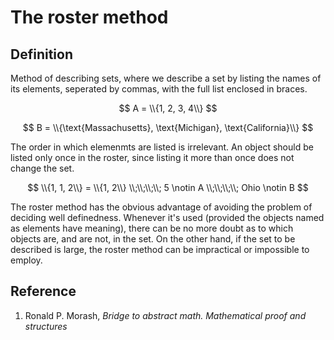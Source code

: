 # The roster method

## Definition

Method of describing sets, where we describe a set by listing the names of its elements, seperated by commas, with the full list enclosed in braces.

$$
A = \\{1, 2, 3, 4\\}
$$

$$
B = \\{\text{Massachusetts}, \text{Michigan}, \text{California}\\}
$$

The order in which elemenmts are listed is irrelevant. An object should be listed only once in the roster, since listing it more than once does not change the set.

$$
\\{1, 1, 2\\} = \\{1, 2\\} \\;\\;\\;\\; 5 \notin A \\;\\;\\;\\; Ohio \notin B
$$

The roster method has the obvious advantage of avoiding the problem of deciding well definedness. Whenever it's used (provided the objects named as elements have meaning), there can be no more doubt as to which objects are, and are not, in the set. On the other hand, if the set to be described is large, the roster method can be impractical or impossible to employ.

## Reference

1. Ronald P. Morash, *Bridge to abstract math. Mathematical proof and structures*